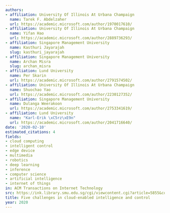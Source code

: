 ```yaml
---
authors:
- affiliation: University Of Illinois At Urbana Champaign
  name: Tarek F. Abdelzaher
  url: https://academic.microsoft.com/author/1970017610/
- affiliation: University Of Illinois At Urbana Champaign
  name: Yifan Hao
  url: https://academic.microsoft.com/author/2889736293/
- affiliation: Singapore Management University
  name: Kasthuri Jayarajah
  slug: kasthuri_jayarajah
- affiliation: Singapore Management University
  name: Archan Misra
  slug: archan_misra
- affiliation: Lund University
  name: Per Skarin
  url: https://academic.microsoft.com/author/2791574502/
- affiliation: University Of Illinois At Urbana Champaign
  name: Shuochao Yao
  url: https://academic.microsoft.com/author/2230127352/
- affiliation: Singapore Management University
  name: Dulanga Weerakoon
  url: https://academic.microsoft.com/author/2753341619/
- affiliation: Lund University
  name: "Karl-Erik \xC5rz\xE9n"
  url: https://academic.microsoft.com/author/2041716640/
date: '2020-02-10'
estimated_citations: 4
fields:
- cloud computing
- intelligent control
- edge device
- multimedia
- robotics
- deep learning
- inference
- computer science
- artificial intelligence
- internet of things
in: ACM Transactions on Internet Technology
src: https://ink.library.smu.edu.sg/cgi/viewcontent.cgi?article=5855&context=sis_research
title: Five challenges in cloud-enabled intelligence and control
year: 2020
---
```

